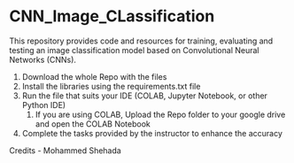 # CNN_Image_CLassification
This repository provides code and resources for training, evaluating and testing an image classification model based on Convolutional Neural Networks (CNNs).

1) Download the whole Repo with the files
2) Install the libraries using the requirements.txt file 
3) Run the file that suits your IDE (COLAB, Jupyter Notebook, or other Python IDE)
     1) If you are using COLAB, Upload the Repo folder to your google drive and open the COLAB Notebook
4) Complete the tasks provided by the instructor to enhance the accuracy


Credits - Mohammed Shehada
